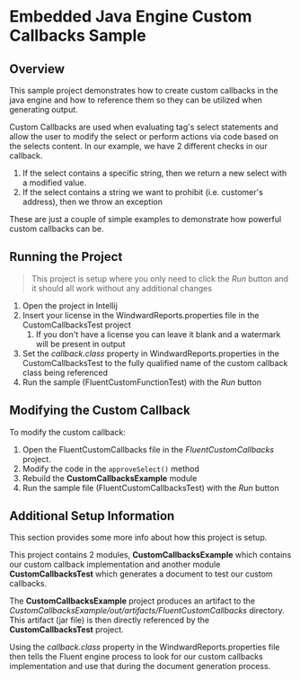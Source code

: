 # Embedded Java Engine Custom Callbacks Sample

## Overview
This sample project demonstrates how to create custom callbacks in the java engine and how to reference them so they can be utilized when generating output.

Custom Callbacks are used when evaluating tag's select statements and allow the user to modify the select or perform actions via code based on the selects content.
In our example, we have 2 different checks in our callback.
1. If the select contains a specific string, then we return a new select with a modified value.
2. If the select contains a string we want to prohibit (i.e. customer's address), then we throw an exception

These are just a couple of simple examples to demonstrate how powerful custom callbacks can be.

## Running the Project

> This project is setup  where you only need to click the *Run* button and it should all work without any additional changes

1. Open the project in Intellij
2. Insert your license in the WindwardReports.properties file in the CustomCallbacksTest project
    1. If you don't have a license you can leave it blank and a watermark will be present in output
3. Set the *callback.class* property in WindwardReports.properties in the CustomCallbacksTest to the fully qualified name of the custom callback class being referenced
4. Run the sample (FluentCustomFunctionTest) with the *Run* button


## Modifying the Custom Callback
To modify the custom callback:
1. Open the FluentCustomCallbacks file in the *FluentCustomCallbacks* project.
2. Modify the code in the `approveSelect()` method
3. Rebuild the **CustomCallbacksExample** module
4. Run the sample file (FluentCustomCallbacksTest) with the *Run* button

## Additional Setup Information
This section provides some more info about how this project is setup.

This project contains 2 modules, **CustomCallbacksExample** which contains our custom callback implementation and another module **CustomCallbacksTest** which generates a document to test our custom callbacks.

The **CustomCallbacksExample** project produces an artifact to the *CustomCallbacksExample/out/artifacts/FluentCustomCallbacks* directory.
This artifact (jar file) is then directly referenced by the **CustomCallbacksTest** project.

Using the *callback.class* property in the WindwardReports.properties file then tells the Fluent engine process to look for our custom callbacks implementation and use that during the document generation process.